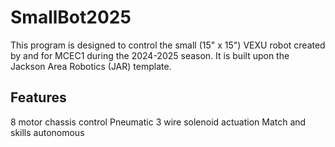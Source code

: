 # SmallBot2025
This program is designed to control the small (15" x 15") VEXU robot created by and for MCEC1 during the 2024-2025 season.
It is built upon the Jackson Area Robotics (JAR) template.
## Features
8 motor chassis control
Pneumatic 3 wire solenoid actuation
Match and skills autonomous
